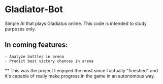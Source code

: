 # Gladiator-Bot


Simple AI that plays Gladiatus online. This code is intended to study purposes only.

## In coming features:
	- Analyze battles in arena
	- Predict best victory chances in arena
	
** This was the project I enjoyed the most since I actually "fineshed" and it's capable of 
really make progress in the game in an autonomous way.

